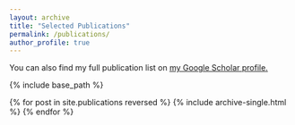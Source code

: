 ```yaml
---
layout: archive
title: "Selected Publications"
permalink: /publications/
author_profile: true
---
```


  You can also find my full publication list on <u><a href="{{https://scholar.google.com/citations?hl=en&user=yHRKAt8AAAAJ&view_op=list_works&sortby=pubdate}}">my Google Scholar profile</a>.</u>

{% include base_path %}

{% for post in site.publications reversed %}
  {% include archive-single.html %}
{% endfor %}

